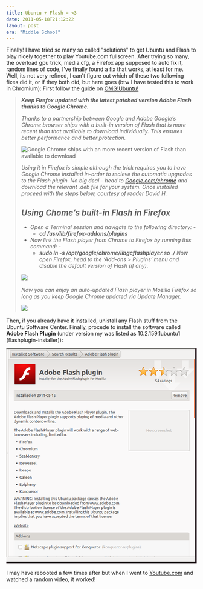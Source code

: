 ```yaml
---
title: Ubuntu + Flash = <3
date: 2011-05-18T21:12:22
layout: post
era: "Middle School"
---
```


Finally! I have tried so many so called "solutions" to get Ubuntu and Flash to play nicely together to play Youtube.com fullscreen. After trying so many, the overload gpu trick, media.cfg, a Firefox app supposed to auto fix it, random lines of code, I've finally found a fix that works, at least for me. Well, its not very refined, I can't figure out which of these two following fixes did it, or if they both did, but here goes (btw I have tested this to work in Chromium): First follow the guide on [OMG!Ubuntu!](http://www.omgubuntu.co.uk/2010/11/use-chromes-auto-updated-flash-in-firefox/)

> _**Keep Firefox updated with the latest patched version Adobe Flash thanks to Google Chrome.**_
>
> _Thanks to a partnership between Google and Adobe Google’s Chrome browser ships with a built-in version of Flash that is more recent than that available to download individually. This ensures better performance and better protection._
>
> ![Google Chrome ships with an more recent version of Flash than available to download](http://cdn.omgubuntu.co.uk/wp-content/uploads/2010/11/Selection_006-500x225.png)
>
> _Using it in Firefox is simple although the trick requires you to have Google Chrome installed in-order to recieve the automatic upgrades to the Flash plugin. No big deal – head to [Google.com/chrome](http://google.com/chrome) and download the relevant .deb file for your system. Once installed proceed with the steps below, courtesy of reader David H._
>
> ## _Using Chome’s built-in Flash in Firefox_
>
>   * _Open a Terminal session and navigate to the following directory: -_
>     * _**cd /usr/lib/firefox-addons/plugins**_
>   * _Now link the Flash player from Chrome to Firefox by running this command: -_
>     * _**sudo ln -s /opt/google/chrome/libgcflashplayer.so ./**_
> _Now open Firefox, head to the ‘Add-ons > Plugins’ menu and disable the default version of Flash (if any)._
>
> ![](http://cdn.omgubuntu.co.uk/wp-content/uploads/2010/11/Add-ons_007-500x390.png)
>
> _Now you can enjoy an auto-updated Flash player in Mozilla Firefox so long as you keep Google Chrome updated via Update Manager._
>
> ![](http://cl.ly/3W471L0c331r0q373X12/Screen_shot_2010-11-29_at_6.57.41_PM.png)

Then, if you already have it installed, unistall any Flash stuff from the Ubuntu Software Center. Finally, procede to install the software called **Adobe Flash Plugin** (under version my was listed as 10.2.159.1ubuntu1 (flashplugin-installer)):

![](screenshot-ubuntu-software-center.png)

I may have rebooted a few times after but when I went to [Youtube.com](http://www.youtube.com/watch?v=GI6CfKcMhjY) and watched a random video, it worked!

